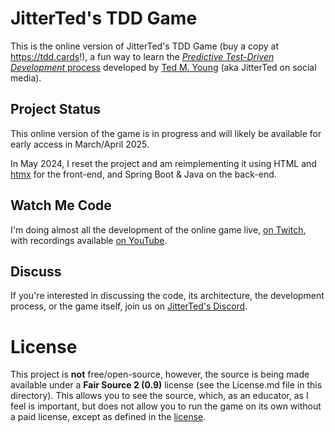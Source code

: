 # JitterTed's TDD Game

This is the online version of JitterTed's TDD Game (buy a copy at https://tdd.cards!), a fun way to learn the [_Predictive Test-Driven Development_ process](https://ted.dev/articles/2021/03/05/clarifying-the-goal-of-behavior-change/) developed by [Ted M. Young](https://ted.dev/about) (aka JitterTed on social media).

## Project Status

This online version of the game is in progress and will likely be available for early access in March/April 2025.

In May 2024, I reset the project and am reimplementing it using HTML and [htmx](https://htmx.org) for the front-end, and Spring Boot & Java on the back-end.

## Watch Me Code

I'm doing almost all the development of the online game live, [on Twitch](https://JitterTed.Stream), with recordings available [on YouTube](https://www.youtube.com/playlist?list=PLBHctPrH7Z2_p472Lko8GmMG7UFAfWGWK).

## Discuss

If you're interested in discussing the code, its architecture, the development process, or the game itself, join us on [JitterTed's Discord](https://ted.dev/discord).

# License

This project is **not** free/open-source, however, the source is being made available under a **Fair Source 2 (0.9)** license (see the License.md file in this directory).
This allows you to see the source, which, as an educator, as I feel is important, but does not allow you to run the game on its own without a paid license, except as defined in the [license](License.md).
